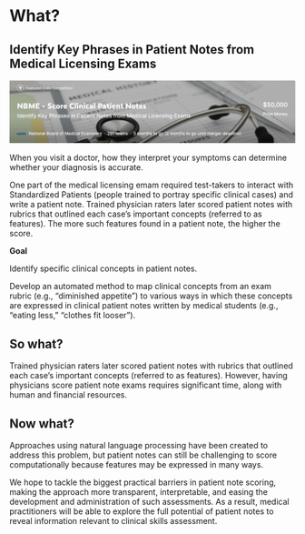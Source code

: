 # What?

## Identify Key Phrases in Patient Notes from Medical Licensing Exams

![header](kaggle.png)

When you visit a doctor, how they interpret your symptoms can determine whether your diagnosis is accurate. 

One part of the medical licensing emam  required test-takers to interact with Standardized Patients (people trained to portray specific clinical cases) and write a patient note. Trained physician raters later scored patient notes with rubrics that outlined each case’s important concepts (referred to as features). The more such features found in a patient note, the higher the score.

**Goal**

Identify specific clinical concepts in patient notes. 

Develop an automated method to map clinical concepts from an exam rubric (e.g., “diminished appetite”) to various ways in which these concepts are expressed in clinical patient notes written by medical students (e.g., “eating less,” “clothes fit looser”).

## So what?

Trained physician raters later scored patient notes with rubrics that outlined each case’s important concepts (referred to as features). However, having physicians score patient note exams requires significant time, along with human and financial resources. 

## Now what?

Approaches using natural language processing have been created to address this problem, but patient notes can still be challenging to score computationally because features may be expressed in many ways.

We hope to tackle the biggest practical barriers in patient note scoring, making the approach more transparent, interpretable, and easing the development and administration of such assessments. As a result, medical practitioners will be able to explore the full potential of patient notes to reveal information relevant to clinical skills assessment.

